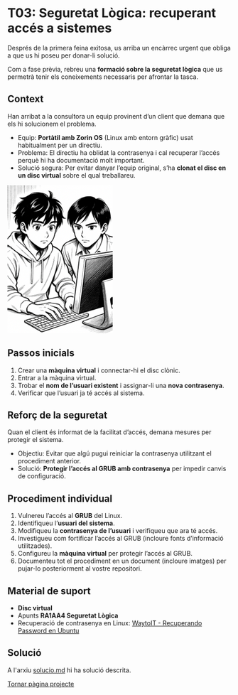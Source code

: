 # T03: Seguretat Lògica: recuperant accés a sistemes

Després de la primera feina exitosa, us arriba un encàrrec urgent que obliga a que us hi poseu per donar-li solució.

Com a fase prèvia, rebreu una **formació sobre la seguretat lògica** que us permetrà tenir els coneixements necessaris per afrontar la tasca.

## Context
Han arribat a la consultora un equip provinent d’un client que demana que els hi solucionem el problema.  

- Equip: **Portàtil amb Zorin OS** (Linux amb entorn gràfic) usat habitualment per un directiu.  
- Problema: El directiu ha oblidat la contrasenya i cal recuperar l’accés perquè hi ha documentació molt important.  
- Solució segura: Per evitar danyar l’equip original, s’ha **clonat el disc en un disc virtual** sobre el qual treballareu.

![Imatge de presentació del projecte](img/tasca03.png)

## Passos inicials
1. Crear una **màquina virtual** i connectar-hi el disc clònic.  
2. Entrar a la màquina virtual.  
3. Trobar el **nom de l’usuari existent** i assignar-li una **nova contrasenya**.  
4. Verificar que l’usuari ja té accés al sistema.

## Reforç de la seguretat
Quan el client és informat de la facilitat d’accés, demana mesures per protegir el sistema.  
- Objectiu: Evitar que algú pugui reiniciar la contrasenya utilitzant el procediment anterior.  
- Solució: **Protegir l’accés al GRUB amb contrasenya** per impedir canvis de configuració.

## Procediment individual
1. Vulnereu l’accés al **GRUB** del Linux.  
2. Identifiqueu l’**usuari del sistema**.  
3. Modifiqueu la **contrasenya de l’usuari** i verifiqueu que ara té accés.  
4. Investigueu com fortificar l’accés al GRUB (incloure fonts d’informació utilitzades).  
5. Configureu la **màquina virtual** per protegir l’accés al GRUB.  
6. Documenteu tot el procediment en un document (incloure imatges) per pujar-lo posteriorment al vostre repositori.

## Material de suport
- **Disc virtual**  
- Apunts **RA1AA4 Seguretat Lògica**  
- Recuperació de contrasenya en Linux: [WaytoIT - Recuperando Password en Ubuntu](https://waytoit.wordpress.com/2013/06/06/recuperando-password-en-ubuntu/)

## Solució
A l'arxiu [solucio.md](solucio.md) hi ha solució descrita.

[Tornar pàgina projecte](../README.md)
